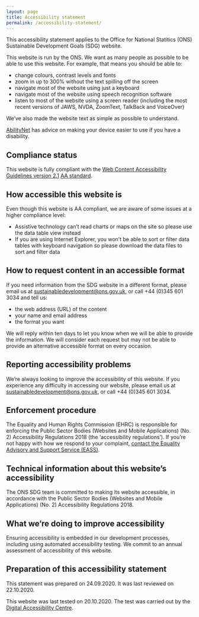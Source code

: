 ```yaml
---
layout: page
title: Accessibility statement
permalink: /accessibility-statement/
---
```


This accessibility statement applies to the Office for National Statitics (ONS) Sustainable Development Goals (SDG) website.

This website is run by the ONS. We want as many people as possible to be able to use this website. For example, that means you should be able to:

*	change colours, contrast levels and fonts
*	zoom in up to 300% without the text spilling off the screen
*	navigate most of the website using just a keyboard
*	navigate most of the website using speech recognition software
*	listen to most of the website using a screen reader (including the most recent versions of JAWS, NVDA, ZoomText, TalkBack and VoiceOver)

We’ve also made the website text as simple as possible to understand.

[AbilityNet](https://mcmw.abilitynet.org.uk/) has advice on making your device easier to use if you have a disability.

## Compliance status

This website is fully compliant with the [Web Content Accessibility Guidelines version 2.1](https://www.w3.org/TR/WCAG21/) [AA standard](http://digitalaccessibilitycentre.org/index.php/office-for-national-statistics-sdg).

## How accessible this website is
Even though this website is AA compliant, we are aware of some issues at a higher compliance level:

*	Assistive technology can’t read charts or maps on the site so please use the data table view instead
*	If you are using Internet Explorer, you won’t be able to sort or filter data tables with keyboard navigation so please download the data files to sort and filter data

## How to request content in an accessible format

If you need information from the SDG website in a different format, please email us at sustainabledevelopment@ons.gov.uk, or call +44 (0)345 601 3034 and tell us:

- the web address (URL) of the content
- your name and email address
- the format you want

We will reply within ten days to let you know when we will be able to provide the information. We will consider each request but may not be able to provide an alternative accessible format on every occasion.

## Reporting accessibility problems

We’re always looking to improve the accessibility of this website. If you experience any difficulty in accessing our website, please email us at sustainabledevelopment@ons.gov.uk, or call +44 (0)345 601 3034.

## Enforcement procedure

The Equality and Human Rights Commission (EHRC) is responsible for enforcing the Public Sector Bodies (Websites and Mobile Applications) (No. 2) Accessibility Regulations 2018 (the ‘accessibility regulations’). If you’re not happy with how we respond to your complaint, [contact the Equality Advisory and Support Service (EASS)](https://www.equalityadvisoryservice.com/).

## Technical information about this website’s accessibility

The ONS SDG team is committed to making its website accessible, in accordance with the Public Sector Bodies (Websites and Mobile Applications) (No. 2) Accessibility Regulations 2018.

## What we’re doing to improve accessibility

Ensuring accessibility is embedded in our development processes, including using automated accessibility testing. We commit to an annual assessment of accessibility of this website.

## Preparation of this accessibility statement

This statement was prepared on 24.09.2020. It was last reviewed on 22.10.2020.

This website was last tested on 20.10.2020. The test was carried out by the [Digital Accessibility Centre](http://digitalaccessibilitycentre.org/index.php/office-for-national-statistics-sdg).
